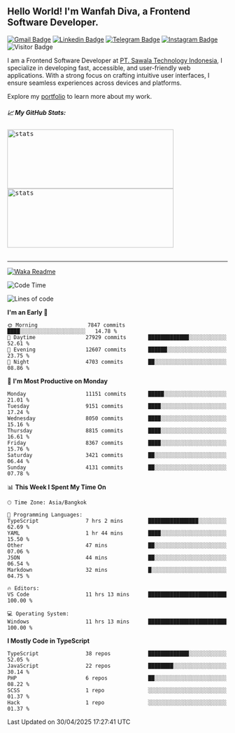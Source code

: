 ## Hello World! I'm Wanfah Diva, a Frontend Software Developer.

[![Gmail Badge](https://img.shields.io/badge/-Gmail-white?style=plastic&logo=Gmail&link=mailto:aditputrafirmansyah@gmail.com)](mailto:wanfahdivaa@gmail.com)
[![Linkedin Badge](https://img.shields.io/badge/-LinkedIn-blue?style=plastic&logo=Linkedin&link=https://www.linkedin.com/in/aditputrafirmansyah/)](https://www.linkedin.com/in/wanfahdiva/)
[![Telegram Badge](https://img.shields.io/badge/-Telegram-blue?style=plastic&logo=telegram&link=https://t.me/Adithya_13)](https://t.me/wanfahdiva)
[![Instagram Badge](https://img.shields.io/badge/-Instagram-white?style=plastic&logo=instagram&link=https://www.instagram.com/adithya_firmansyahputra/)](https://www.instagram.com/wnfhdva/)
![Visitor Badge](https://visitor-badge.laobi.icu/badge?page_id=wanfahdiva.wanfahdiva)

<p>
I am a Frontend Software Developer at <a href="https://sawala/tech" target="_blank">PT. Sawala Technology Indonesia</a>, I specialize in developing fast, accessible, and user-friendly web applications. With a strong focus on crafting intuitive user interfaces, I ensure seamless experiences across devices and platforms.

Explore my <a href="http://wanfahdiva-com.vercel.app/" target="_blank">portfolio</a> to learn more about my work.
</p>

<h5 align="left">
  
📈 **My GitHub Stats:**

</h5>

<div align="left">
<kbd>
  <img height="135em" width="380em" alt="stats" src="https://github-readme-stats-salesp07.vercel.app/api?username=wanfahdiva&count_private=true&show_icons=true&theme=react&rank_icon=github&border_radius=10&hide_title=true"></kbd>
</kbd>
<kbd>
    <img height="135em" width="380em" alt="stats" src="https://github-readme-activity-graph.vercel.app/graph?username=wanfahdiva&theme=react&hide_title=true"></kbd>
</div>

<br />

---

[![Waka Readme](https://github.com/wanfahdiva/wanfahdiva/actions/workflows/waka.yml/badge.svg)](https://github.com/wanfahdiva/wanfahdiva/actions/workflows/waka.yml)

<!--START_SECTION:waka-->
![Code Time](http://img.shields.io/badge/Code%20Time-1%2C924%20hrs%2051%20mins-blue)

![Lines of code](https://img.shields.io/badge/From%20Hello%20World%20I%27ve%20Written-23.3%20million%20lines%20of%20code-blue)

**I'm an Early 🐤** 

```text
🌞 Morning                7847 commits        ████░░░░░░░░░░░░░░░░░░░░░   14.78 % 
🌆 Daytime                27929 commits       █████████████░░░░░░░░░░░░   52.61 % 
🌃 Evening                12607 commits       ██████░░░░░░░░░░░░░░░░░░░   23.75 % 
🌙 Night                  4703 commits        ██░░░░░░░░░░░░░░░░░░░░░░░   08.86 % 
```
📅 **I'm Most Productive on Monday** 

```text
Monday                   11151 commits       █████░░░░░░░░░░░░░░░░░░░░   21.01 % 
Tuesday                  9151 commits        ████░░░░░░░░░░░░░░░░░░░░░   17.24 % 
Wednesday                8050 commits        ████░░░░░░░░░░░░░░░░░░░░░   15.16 % 
Thursday                 8815 commits        ████░░░░░░░░░░░░░░░░░░░░░   16.61 % 
Friday                   8367 commits        ████░░░░░░░░░░░░░░░░░░░░░   15.76 % 
Saturday                 3421 commits        ██░░░░░░░░░░░░░░░░░░░░░░░   06.44 % 
Sunday                   4131 commits        ██░░░░░░░░░░░░░░░░░░░░░░░   07.78 % 
```


📊 **This Week I Spent My Time On** 

```text
🕑︎ Time Zone: Asia/Bangkok

💬 Programming Languages: 
TypeScript               7 hrs 2 mins        ████████████████░░░░░░░░░   62.69 % 
YAML                     1 hr 44 mins        ████░░░░░░░░░░░░░░░░░░░░░   15.50 % 
Other                    47 mins             ██░░░░░░░░░░░░░░░░░░░░░░░   07.06 % 
JSON                     44 mins             ██░░░░░░░░░░░░░░░░░░░░░░░   06.54 % 
Markdown                 32 mins             █░░░░░░░░░░░░░░░░░░░░░░░░   04.75 % 

🔥 Editors: 
VS Code                  11 hrs 13 mins      █████████████████████████   100.00 % 

💻 Operating System: 
Windows                  11 hrs 13 mins      █████████████████████████   100.00 % 
```

**I Mostly Code in TypeScript** 

```text
TypeScript               38 repos            █████████████░░░░░░░░░░░░   52.05 % 
JavaScript               22 repos            ████████░░░░░░░░░░░░░░░░░   30.14 % 
PHP                      6 repos             ██░░░░░░░░░░░░░░░░░░░░░░░   08.22 % 
SCSS                     1 repo              ░░░░░░░░░░░░░░░░░░░░░░░░░   01.37 % 
Hack                     1 repo              ░░░░░░░░░░░░░░░░░░░░░░░░░   01.37 % 
```




 Last Updated on 30/04/2025 17:27:41 UTC
<!--END_SECTION:waka-->
